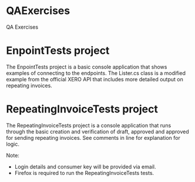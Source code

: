 QAExercises
===========

QA Exercises

EnpointTests project
====================

The EnpointTests project is a basic console application that shows examples of connecting to the endpoints. The Lister.cs class is a modified example from the official XERO API that includes more detailed output on repeating invoices.

RepeatingInvoiceTests project
=============================

The RepeatingInvoiceTests project is a console application that runs through the basic creation and verification of draft, approved and approved for sending repeating invoices. See comments in line for explanation for logic.

Note: 

- Login details and consumer key will be provided via email.
- Firefox is required to run the RepeatingInvoiceTests tests.
